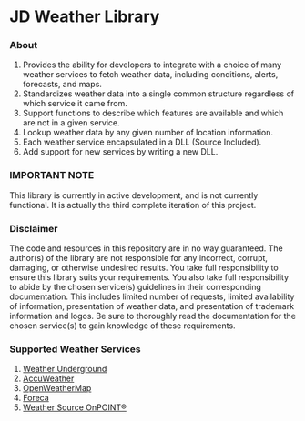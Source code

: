 # JD Weather Library

### About

1. Provides the ability for developers to integrate with a choice of many weather services to fetch weather data, including conditions, alerts, forecasts, and maps.
2. Standardizes weather data into a single common structure regardless of which service it came from.
3. Support functions to describe which features are available and which are not in a given service.
4. Lookup weather data by any given number of location information.
5. Each weather service encapsulated in a DLL (Source Included).
6. Add support for new services by writing a new DLL.

### IMPORTANT NOTE

This library is currently in active development, and is not currently functional. It is actually the third complete iteration of this project. 

### Disclaimer

The code and resources in this repository are in no way guaranteed. The author(s) of the library are not responsible for any incorrect, corrupt, damaging, or otherwise undesired results. You take full responsibility to ensure this library suits your requirements. You also take full responsibility to abide by the chosen service(s) guidelines in their corresponding documentation. This includes limited number of requests, limited availability of information, presentation of weather data, and presentation of trademark information and logos. Be sure to thoroughly read the documentation for the chosen service(s) to gain knowledge of these requirements.

### Supported Weather Services

1. [Weather Underground](Readme/WUnderground.md)
2. [AccuWeather](Readme/AccuWeather.md)
3. [OpenWeatherMap](Readme/OpenWeatherMap.md)
4. [Foreca](Readme/Foreca.md)
5. [Weather Source OnPOINT®](Readme/OnPOINT.md)

